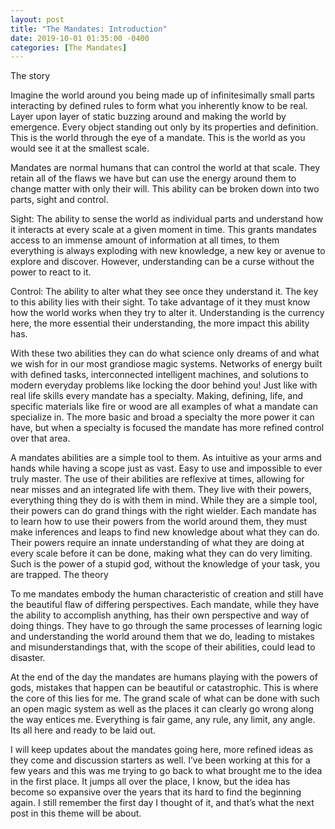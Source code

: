 ```yaml
---
layout: post
title: "The Mandates: Introduction"
date: 2019-10-01 01:35:00 -0400
categories: [The Mandates]
---
```


The story

Imagine the world around you being made up of infinitesimally small parts interacting by defined rules to form what you inherently know to be real. Layer upon layer of static buzzing around and making the world by emergence. Every object standing out only by its properties and definition. This is the world through the eye of a mandate. This is the world as you would see it at the smallest scale.

Mandates are normal humans that can control the world at that scale. They retain all of the flaws we have but can use the energy around them to change matter with only their will. This ability can be broken down into two parts, sight and control.

Sight:
The ability to sense the world as individual parts and understand how it interacts at every scale at a given moment in time. This grants mandates access to an immense amount of information at all times, to them everything is always exploding with new knowledge, a new key or avenue to explore and discover. However, understanding can be a curse without the power to react to it.

Control:
The ability to alter what they see once they understand it. The key to this ability lies with their sight. To take advantage of it they must know how the world works when they try to alter it. Understanding is the currency here, the more essential their understanding, the more impact this ability has.

With these two abilities they can do what science only dreams of and what we wish for in our most grandiose magic systems. Networks of energy built with defined tasks, interconnected intelligent machines, and solutions to modern everyday problems like locking the door behind you!
Just like with real life skills every mandate has a specialty. Making, defining, life, and specific materials like fire or wood are all examples of what a mandate can specialize in. The more basic and broad a specialty the more power it can have, but when a specialty is focused the mandate has more refined control over that area.

A mandates abilities are a simple tool to them. As intuitive as your arms and hands while having a scope just as vast. Easy to use and impossible to ever truly master. The use of their abilities are reflexive at times, allowing for near misses and an integrated life with them. They live with their powers, everything thing they do is with them in mind.
While they are a simple tool, their powers can do grand things with the right wielder. Each mandate has to learn how to use their powers from the world around them, they must make inferences and leaps to find new knowledge about what they can do. Their powers require an innate understanding of what they are doing at every scale before it can be done, making what they can do very limiting. Such is the power of a stupid god, without the knowledge of your task, you are trapped.
The theory

To me mandates embody the human characteristic of creation and still have the beautiful flaw of differing perspectives. Each mandate, while they have the ability to accomplish anything, has their own perspective and way of doing things. They have to go through the same processes of learning logic and understanding the world around them that we do, leading to mistakes and misunderstandings that, with the scope of their abilities, could lead to disaster.

At the end of the day the mandates are humans playing with the powers of gods, mistakes that happen can be beautiful or catastrophic.
This is where the core of this lies for me. The grand scale of what can be done with such an open magic system as well as the places it can clearly go wrong along the way entices me. Everything is fair game, any rule, any limit, any angle. Its all here and ready to be laid out.

I will keep updates about the mandates going here, more refined ideas as they come and discussion starters as well. I’ve been working at this for a few years and this was me trying to go back to what brought me to the idea in the first place.
It jumps all over the place, I know, but the idea has become so expansive over the years that its hard to find the beginning again. I still remember the first day I thought of it, and that’s what the next post in this theme will be about.
